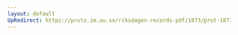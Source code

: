 ```yaml
---
layout: default
UpRedirect: https://pruto.im.uu.se/riksdagen-records-pdf/1873/prot-1873--fk--510.pdf
---
```

